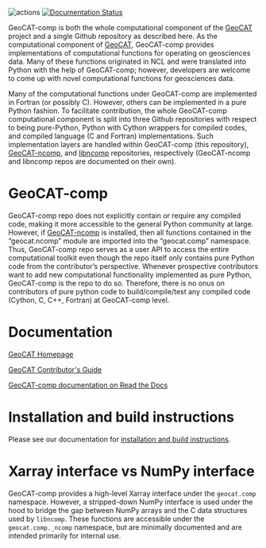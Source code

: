 ![actions](https://github.com/NCAR/geocat-comp/workflows/actions/badge.svg)
[![Documentation Status](https://readthedocs.org/projects/geocat-comp/badge/?version=latest)](https://geocat-comp.readthedocs.io/en/latest/?badge=latest)


GeoCAT-comp is both the whole computational component of the [GeoCAT](https://ncar.github.io/GeoCAT) 
project and a single Github repository as described here. As the computational component of 
[GeoCAT](https://ncar.github.io/GeoCAT), GeoCAT-comp provides implementations of computational functions for operating 
on geosciences data. Many of these functions originated in NCL and were translated into Python with the help of GeoCAT-comp; 
however, developers are welcome to come up with novel computational functions for geosciences data.

Many of the computational functions under GeoCAT-comp are implemented in Fortran 
(or possibly C). However, others can be implemented in a pure Python fashion. To facilitate 
contribution, the whole GeoCAT-comp computational component is split into three Github repositories with respect to 
being pure-Python, Python with Cython wrappers for compiled codes, and compiled language (C and Fortran) 
implementations. Such implementation layers are handled within GeoCAT-comp (this repository), 
[GeoCAT-ncomp](https://github.com/NCAR/geocat-ncomp), and [libncomp](https://github.com/NCAR/libncomp) 
repositories, respectively (GeoCAT-ncomp and libncomp repos are documented on their own).


# GeoCAT-comp

GeoCAT-comp repo does not explicitly contain or require any compiled code, making it more 
accessible to the general Python community at large. However, 
if [GeoCAT-ncomp](https://github.com/NCAR/geocat-ncomp) is installed, then all functions contained in 
the “geocat.ncomp” module are imported into the “geocat.comp” namespace. Thus, GeoCAT-comp repo serves 
as a user API to access the entire computational toolkit even though the repo itself only contains 
pure Python code from the contributor’s perspective. Whenever prospective contributors want to add 
new computational functionality implemented as pure Python, GeoCAT-comp is the repo to do so. 
Therefore, there is no onus on contributors of pure python code to build/compile/test any compiled 
code (Cython, C, C++, Fortran) at GeoCAT-comp level.


# Documentation

[GeoCAT Homepage](https://geocat.ucar.edu/)

[GeoCAT Contributor's Guide](https://geocat.ucar.edu/pages/contributing.html)

[GeoCAT-comp documentation on Read the Docs](https://geocat-comp.readthedocs.io)


# Installation and build instructions

Please see our documentation for 
[installation and build instructions](https://github.com/NCAR/geocat-comp/INSTALLATION.md).


# Xarray interface vs NumPy interface

GeoCAT-comp provides a high-level Xarray interface under the `geocat.comp` namespace. However, 
a stripped-down NumPy interface is used under the hood to bridge the gap between NumPy arrays and 
the C data structures used by `libncomp`. These functions are accessible under the `geocat.comp._ncomp` namespace, 
but are minimally documented and are intended primarily for internal use.
